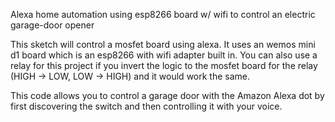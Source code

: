 Alexa home automation using esp8266 board w/ wifi to control an electric garage-door opener


This sketch will control a mosfet board using alexa. It uses an wemos mini d1 board which is an esp8266 with wifi adapter built in. You can also use a relay for this project if you invert the logic to the mosfet board for the relay (HIGH -> LOW, LOW -> HIGH) and it would work the same.

This code allows you to control a garage door with the Amazon Alexa dot by first discovering the switch and then controlling it with your voice. 

